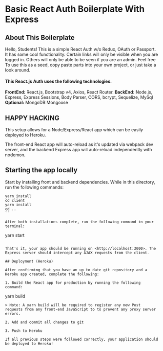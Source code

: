 # Basic React Auth Boilerplate With Express

## About This Boilerplate
Hello, Students!
This is a simple React Auth w/o Redux, OAuth or Passport. It has some cool functionality. Certain links will only be visible when you are logged in. Others will only be able to be seen if you are an admin. Feel free To use this as a seed, copy paste parts into your own project, or just take a look around.

#### This React.js Auth uses the following technologies.

**FrontEnd:** React.js, Bootstrap v4, Axios, React Router. 
**BackEnd:** Node.js, Express, Express Sessions, Body Parser, CORS, bcrypt, Sequelize, MySql **Optional:** MongoDB Mongoose

## HAPPY HACKING

This setup allows for a Node/Express/React app which can be easily deployed to Heroku.

The front-end React app will auto-reload as it's updated via webpack dev server, and the backend Express app will auto-reload independently with nodemon.

## Starting the app locally

Start by installing front and backend dependencies. While in this directory, run the following commands:

```
yarn install
cd client
yarn install
cd ..
``

After both installations complete, run the following command in your terminal:

```
yarn start
```

That's it, your app should be running on <http://localhost:3000>. The Express server should intercept any AJAX requests from the client.

## Deployment (Heroku)

After confirming that you have an up to date git repository and a Heroku app created, complete the following:

1. Build the React app for production by running the following command:

```
yarn build
```
> Note: A yarn build will be required to register any new Post requests from any front-end JavaScript to to prevent any proxy server errors.

2. Add and commit all changes to git

3. Push to Heroku

If all previous steps were followed correctly, your application should be deployed to Heroku!
